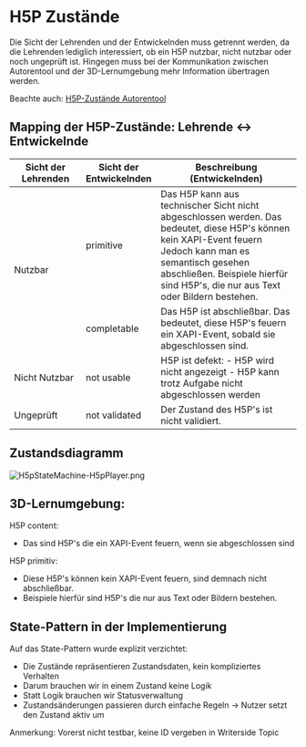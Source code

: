 # H5P Zustände


Die Sicht der Lehrenden und der Entwickelnden muss getrennt werden, da 
die Lehrenden lediglich interessiert, ob ein H5P nutzbar, nicht nutzbar oder
noch ungeprüft ist. Hingegen muss bei der Kommunikation zwischen Autorentool und 
der 3D-Lernumgebung mehr Information übertragen werden.

Beachte auch: [H5P-Zustände Autorentool](H5P-Zustände-Autorentool.md)

## Mapping der H5P-Zustände: Lehrende ↔ Entwickelnde

<table >
  <thead>
    <tr>
      <th style="width: 25%;">Sicht der Lehrenden</th>
      <th style="width: 25%;">Sicht der Entwickelnden</th>
      <th>Beschreibung (Entwickelnden)</th>
    </tr>
  </thead>
  <tbody>
    <tr>
      <td rowspan="2">Nutzbar</td>
      <td>primitive</td>
      <td>
        Das H5P kann aus technischer Sicht nicht abgeschlossen werden.
        Das bedeutet, diese H5P's können kein XAPI-Event feuern
        Jedoch kann man es semantisch gesehen abschließen.
        Beispiele hierfür sind H5P's, die nur aus Text oder Bildern bestehen.
      </td>
    </tr>
    <tr>
      <td>completable</td>
      <td>
        Das H5P ist abschließbar.
        Das bedeutet, diese H5P's feuern ein XAPI-Event, sobald sie abgeschlossen sind.
      </td>
    </tr>
    <tr>
      <td>Nicht Nutzbar</td>
      <td>not usable</td>
      <td>
        H5P ist defekt:
        - H5P wird nicht angezeigt
        - H5P kann trotz Aufgabe nicht abgeschlossen werden
      </td>
    </tr>
    <tr>
      <td>Ungeprüft</td>
      <td>not validated</td>
      <td>Der Zustand des H5P's ist nicht validiert.</td>
    </tr>
  </tbody>
</table>

## Zustandsdiagramm

![H5pStateMachine-H5pPlayer.png](H5pStateMachine-H5pPlayer.png)

## 3D-Lernumgebung:

H5P content:
- Das sind H5P's die ein XAPI-Event feuern, wenn sie abgeschlossen sind

H5P primitiv:
- Diese H5P's können kein XAPI-Event feuern, sind demnach nicht abschließbar.
- Beispiele hierfür sind H5P's die nur aus Text oder Bildern bestehen.


## State-Pattern in der Implementierung

Auf das State-Pattern wurde explizit verzichtet:

- Die Zustände repräsentieren Zustandsdaten, kein kompliziertes Verhalten
- Darum brauchen wir in einem Zustand keine Logik
- Statt Logik brauchen wir Statusverwaltung
- Zustandsänderungen passieren durch einfache Regeln 
-> Nutzer setzt den Zustand aktiv um

Anmerkung: Vorerst nicht testbar, keine ID vergeben in Writerside Topic